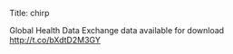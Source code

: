 Title: chirp

Global Health Data Exchange data available for download <a href="http://t.co/bXdtD2M3GY">http://t.co/bXdtD2M3GY</a>
